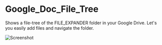 # Google_Doc_File_Tree
Shows a file-tree of the FILE_EXPANDER folder in your Google Drive. Let's you easily add files and navigate the folder.

![Screenshot](example_1)
